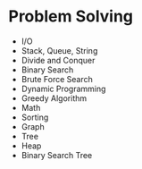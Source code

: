 # Problem Solving

* I/O
* Stack, Queue, String
* Divide and Conquer
* Binary Search
* Brute Force Search
* Dynamic Programming
* Greedy Algorithm
* Math
* Sorting
* Graph
* Tree
* Heap
* Binary Search Tree
